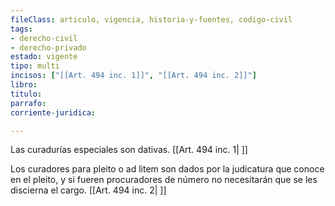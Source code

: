 ```yaml
---
fileClass: articulo, vigencia, historia-y-fuentes, codigo-civil
tags:
- derecho-civil
- derecho-privado
estado: vigente
tipo: multi
incisos: ["[[Art. 494 inc. 1]]", "[[Art. 494 inc. 2]]"]
libro:
titulo:
parrafo:
corriente-juridica:

---
```

Las curadurías especiales son dativas. [[Art. 494 inc. 1| ]]

Los curadores para pleito o ad litem son dados por la judicatura que conoce en el pleito, y si fueren procuradores de número no necesitarán que se les discierna el cargo. [[Art. 494 inc. 2| ]]